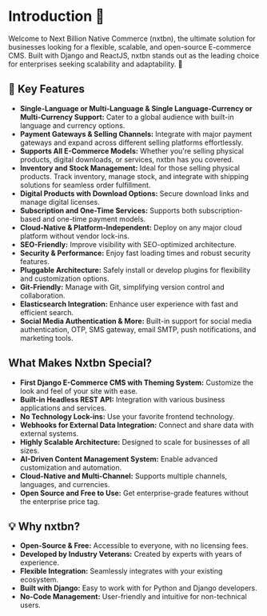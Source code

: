 # Introduction 🛒

Welcome to Next Billion Native Commerce (nxtbn), the ultimate solution for businesses looking for a flexible, scalable, and open-source E-commerce CMS. Built with Django and ReactJS, nxtbn stands out as the leading choice for enterprises seeking scalability and adaptability. 🚀

## 🌟 Key Features

- **Single-Language or Multi-Language & Single Language-Currency or Multi-Currency Support:** Cater to a global audience with built-in language and currency options.
- **Payment Gateways & Selling Channels:** Integrate with major payment gateways and expand across different selling platforms effortlessly.
- **Supports All E-Commerce Models:** Whether you're selling physical products, digital downloads, or services, nxtbn has you covered.
- **Inventory and Stock Management:** Ideal for those selling physical products. Track inventory, manage stock, and integrate with shipping solutions for seamless order fulfillment.
- **Digital Products with Download Options:** Secure download links and manage digital licenses.
- **Subscription and One-Time Services:** Supports both subscription-based and one-time payment models.
- **Cloud-Native & Platform-Independent:** Deploy on any major cloud platform without vendor lock-ins.
- **SEO-Friendly:** Improve visibility with SEO-optimized architecture.
- **Security & Performance:** Enjoy fast loading times and robust security features.
- **Pluggable Architecture:** Safely install or develop plugins for flexibility and customization options.
- **Git-Friendly:** Manage with Git, simplifying version control and collaboration.
- **Elasticsearch Integration:** Enhance user experience with fast and efficient search.
- **Social Media Authentication & More:** Built-in support for social media authentication, OTP, SMS gateway, email SMTP, push notifications, and marketing tools.

## What Makes Nxtbn Special?

- **First Django E-Commerce CMS with Theming System:** Customize the look and feel of your site with ease.
- **Built-in Headless REST API:** Integration with various business applications and services.
- **No Technology Lock-ins:** Use your favorite frontend technology.
- **Webhooks for External Data Integration:** Connect and share data with external systems.
- **Highly Scalable Architecture:** Designed to scale for businesses of all sizes.
- **AI-Driven Content Management System:** Enable advanced customization and automation.
- **Cloud-Native and Multi-Channel:** Supports multiple channels, languages, and currencies.
- **Open Source and Free to Use:** Get enterprise-grade features without the enterprise price tag.

## 💡 Why nxtbn?

- **Open-Source & Free:** Accessible to everyone, with no licensing fees.
- **Developed by Industry Veterans:** Created by experts with years of experience.
- **Flexible Integration:** Seamlessly integrates with your existing ecosystem.
- **Built with Django:** Easy to work with for Python and Django developers.
- **No-Code Management:** User-friendly and intuitive for non-technical users.
